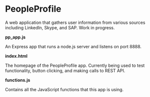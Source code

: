 # PeopleProfile
A web application that gathers user information from various sources including LinkedIn, Skype, and SAP. Work in progress.

**pp_app.js**

An Express app that runs a node.js server and listens on port 8888.

**index.html**

The homepage of the PeopleProfile app. Currently being used to test functionality, button clicking, and making calls to REST API.

**functions.js**

Contains all the JavaScript functions that this app is using.

